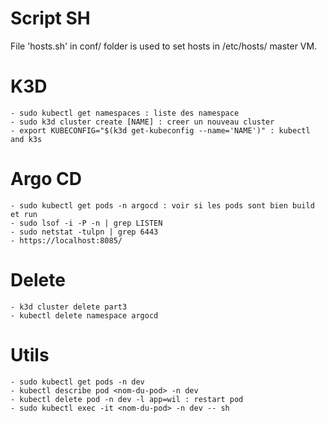 # Script SH
File 'hosts.sh' in conf/ folder is used to set hosts in /etc/hosts/ master VM.

# K3D
    - sudo kubectl get namespaces : liste des namespace
    - sudo k3d cluster create [NAME] : creer un nouveau cluster
    - export KUBECONFIG="$(k3d get-kubeconfig --name='NAME')" : kubectl and k3s

# Argo CD
    - sudo kubectl get pods -n argocd : voir si les pods sont bien build et run
    - sudo lsof -i -P -n | grep LISTEN
    - sudo netstat -tulpn | grep 6443
    - https://localhost:8085/

# Delete
    - k3d cluster delete part3
    - kubectl delete namespace argocd
    
# Utils
    - sudo kubectl get pods -n dev
    - kubectl describe pod <nom-du-pod> -n dev
    - kubectl delete pod -n dev -l app=wil : restart pod
    - sudo kubectl exec -it <nom-du-pod> -n dev -- sh
    
